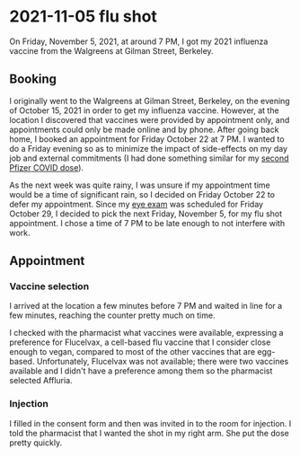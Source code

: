 # 2021-11-05 flu shot

On Friday, November 5, 2021, at around 7 PM, I got my 2021 influenza
vaccine from the Walgreens at Gilman Street, Berkeley.

## Booking

I originally went to the Walgreens at Gilman Street, Berkeley, on the
evening of October 15, 2021 in order to get my influenza
vaccine. However, at the location I discovered that vaccines were
provided by appointment only, and appointments could only be made
online and by phone. After going back home, I booked an appointment
for Friday October 22 at 7 PM. I wanted to do a Friday evening so as
to minimize the impact of side-effects on my day job and external
commitments (I had done something similar for my [second Pfizer COVID
dose](2021-06-25-pfizer-covid-vaccine-dose-2.md)).

As the next week was quite rainy, I was unsure if my appointment time
would be a time of significant rain, so I decided on Friday October 22
to defer my appointment. Since my [eye exam](2021-10-29-eye-exam.md)
was scheduled for Friday October 29, I decided to pick the next
Friday, November 5, for my flu shot appointment. I chose a time of 7
PM to be late enough to not interfere with work.

## Appointment

### Vaccine selection

I arrived at the location a few minutes before 7 PM and waited in line
for a few minutes, reaching the counter pretty much on time.

I checked with the pharmacist what vaccines were available, expressing
a preference for Flucelvax, a cell-based flu vaccine that I consider
close enough to vegan, compared to most of the other vaccines that are
egg-based. Unfortunately, Flucelvax was not available; there were two
vaccines available and I didn't have a preference among them so the
pharmacist selected Affluria.

### Injection

I filled in the consent form and then was invited in to the room for
injection. I told the pharmacist that I wanted the shot in my right
arm. She put the dose pretty quickly.
